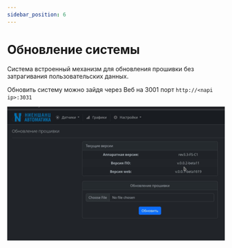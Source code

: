 ```yaml
---
sidebar_position: 6
---
```

# Обновление системы

Система встроенный механизм для обновления прошивки без
затрагивания пользовательских данных.

Обновить систему можно зайдя через Веб на 3001 порт
`http://<napi ip>:3031`

![NapiLinux update](img-li/upd1.png)